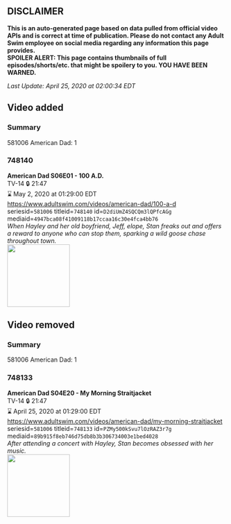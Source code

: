 ## DISCLAIMER
**This is an auto-generated page based on data pulled from official video APIs and is correct at time of publication. Please do not contact any Adult Swim employee on social media regarding any information this page provides.**  
**SPOILER ALERT: This page contains thumbnails of full episodes/shorts/etc. that might be spoilery to you. YOU HAVE BEEN WARNED.**  

_Last Update: April 25, 2020 at 02:00:34 EDT_
## Video added
### Summary
581006 American Dad: 1  
### 748140
**American Dad S06E01 - 100 A.D.**  
TV-14 🔒 21:47  
⌛ May 2, 2020 at 01:29:00 EDT  
https://www.adultswim.com/videos/american-dad/100-a-d  
seriesid=`581006` titleid=`748140` id=`D2diUmZ4SQCQm3lQPfcAGg` mediaid=`4947bca08f41009118b17ccaa16c30e4fca4bb76`  
_When Hayley and her old boyfriend, Jeff, elope, Stan freaks out and offers a reward to anyone who can stop them, sparking a wild goose chase throughout town._  
<a href="https://i.cdn.turner.com/adultswim/big/image-upload/thumbnails/thumb-2_image-15289902355402.jpg"><img src="https://i.cdn.turner.com/adultswim/big/image-upload/thumbnails/thumb-2_image-15289902355402.jpg" height="144px" /></a>
## Video removed
### Summary
581006 American Dad: 1  
### 748133
**American Dad S04E20 - My Morning Straitjacket**  
TV-14 🔒 21:47  
⌛ April 25, 2020 at 01:29:00 EDT  
https://www.adultswim.com/videos/american-dad/my-morning-straitjacket  
seriesid=`581006` titleid=`748133` id=`PZMy500kSvu7lOzRAZ3r7g` mediaid=`89b915f8eb746d75db8b3b306734003e1bed4028`  
_After attending a concert with Hayley, Stan becomes obsessed with her music._  
<a href="https://i.cdn.turner.com/adultswim/big/image-upload/thumbnails/thumb-2_image-152829876229720.jpg"><img src="https://i.cdn.turner.com/adultswim/big/image-upload/thumbnails/thumb-2_image-152829876229720.jpg" height="144px" /></a>
